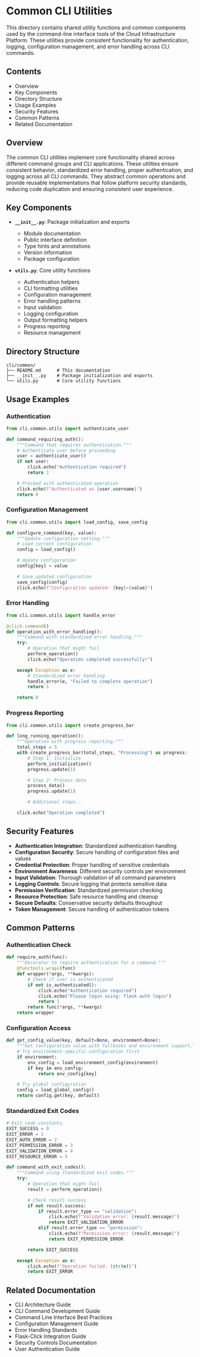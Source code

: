 # Common CLI Utilities

This directory contains shared utility functions and common components used by the command-line interface tools of the Cloud Infrastructure Platform. These utilities provide consistent functionality for authentication, logging, configuration management, and error handling across CLI commands.

## Contents

- Overview
- Key Components
- Directory Structure
- Usage Examples
- Security Features
- Common Patterns
- Related Documentation

## Overview

The common CLI utilities implement core functionality shared across different command groups and CLI applications. These utilities ensure consistent behavior, standardized error handling, proper authentication, and logging across all CLI commands. They abstract common operations and provide reusable implementations that follow platform security standards, reducing code duplication and ensuring consistent user experience.

## Key Components

- **`__init__.py`**: Package initialization and exports
  - Module documentation
  - Public interface definition
  - Type hints and annotations
  - Version information
  - Package configuration

- **`utils.py`**: Core utility functions
  - Authentication helpers
  - CLI formatting utilities
  - Configuration management
  - Error handling patterns
  - Input validation
  - Logging configuration
  - Output formatting helpers
  - Progress reporting
  - Resource management

## Directory Structure

```plaintext
cli/common/
├── README.md      # This documentation
├── __init__.py    # Package initialization and exports
└── utils.py       # Core utility functions
```

## Usage Examples

### Authentication

```python
from cli.common.utils import authenticate_user

def command_requiring_auth():
    """Command that requires authentication."""
    # Authenticate user before proceeding
    user = authenticate_user()
    if not user:
        click.echo("Authentication required")
        return 1

    # Proceed with authenticated operation
    click.echo(f"Authenticated as {user.username}")
    return 0
```

### Configuration Management

```python
from cli.common.utils import load_config, save_config

def configure_command(key, value):
    """Update configuration setting."""
    # Load current configuration
    config = load_config()

    # Update configuration
    config[key] = value

    # Save updated configuration
    save_config(config)
    click.echo(f"Configuration updated: {key}={value}")
```

### Error Handling

```python
from cli.common.utils import handle_error

@click.command()
def operation_with_error_handling():
    """Command with standardized error handling."""
    try:
        # Operation that might fail
        perform_operation()
        click.echo("Operation completed successfully!")

    except Exception as e:
        # Standardized error handling
        handle_error(e, "Failed to complete operation")
        return 1

    return 0
```

### Progress Reporting

```python
from cli.common.utils import create_progress_bar

def long_running_operation():
    """Operation with progress reporting."""
    total_steps = 5
    with create_progress_bar(total_steps, "Processing") as progress:
        # Step 1: Initialize
        perform_initialization()
        progress.update(1)

        # Step 2: Process data
        process_data()
        progress.update(1)

        # Additional steps...

    click.echo("Operation completed")
```

## Security Features

- **Authentication Integration**: Standardized authentication handling
- **Configuration Security**: Secure handling of configuration files and values
- **Credential Protection**: Proper handling of sensitive credentials
- **Environment Awareness**: Different security controls per environment
- **Input Validation**: Thorough validation of all command parameters
- **Logging Controls**: Secure logging that protects sensitive data
- **Permission Verification**: Standardized permission checking
- **Resource Protection**: Safe resource handling and cleanup
- **Secure Defaults**: Conservative security defaults throughout
- **Token Management**: Secure handling of authentication tokens

## Common Patterns

### Authentication Check

```python
def require_auth(func):
    """Decorator to require authentication for a command."""
    @functools.wraps(func)
    def wrapper(*args, **kwargs):
        # Check if user is authenticated
        if not is_authenticated():
            click.echo("Authentication required")
            click.echo("Please login using: flask auth login")
            return 1
        return func(*args, **kwargs)
    return wrapper
```

### Configuration Access

```python
def get_config_value(key, default=None, environment=None):
    """Get configuration value with fallbacks and environment support."""
    # Try environment-specific configuration first
    if environment:
        env_config = load_environment_config(environment)
        if key in env_config:
            return env_config[key]

    # Try global configuration
    config = load_global_config()
    return config.get(key, default)
```

### Standardized Exit Codes

```python
# Exit code constants
EXIT_SUCCESS = 0
EXIT_ERROR = 1
EXIT_AUTH_ERROR = 2
EXIT_PERMISSION_ERROR = 3
EXIT_VALIDATION_ERROR = 4
EXIT_RESOURCE_ERROR = 5

def command_with_exit_codes():
    """Command using standardized exit codes."""
    try:
        # Operation that might fail
        result = perform_operation()

        # Check result success
        if not result.success:
            if result.error_type == "validation":
                click.echo(f"Validation error: {result.message}")
                return EXIT_VALIDATION_ERROR
            elif result.error_type == "permission":
                click.echo(f"Permission error: {result.message}")
                return EXIT_PERMISSION_ERROR

        return EXIT_SUCCESS

    except Exception as e:
        click.echo(f"Operation failed: {str(e)}")
        return EXIT_ERROR
```

## Related Documentation

- CLI Architecture Guide
- CLI Command Development Guide
- Command Line Interface Best Practices
- Configuration Management Guide
- Error Handling Standards
- Flask-Click Integration Guide
- Security Controls Documentation
- User Authentication Guide
